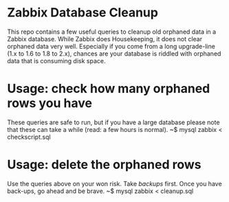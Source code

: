 Zabbix Database Cleanup
=======================

This repo contains a few useful queries to cleanup old orphaned data in a Zabbix database. While Zabbix does Housekeeping, it does not clear orphaned data very well. Especially if you come from a long upgrade-line (1.x to 1.6 to 1.8 to 2.x), chances are your database is riddled with orphaned data that is consuming disk space.


Usage: check how many orphaned rows you have
============================================

These queries are safe to run, but if you have a large database please note that these can take a while (read: a few hours is normal).
~$ mysql zabbix < checkscript.sql

Usage: delete the orphaned rows
===============================

Use the queries above on your won risk. Take *backups* first. Once you have back-ups, go ahead and be brave.
~$ mysql zabbix < cleanup.sql
